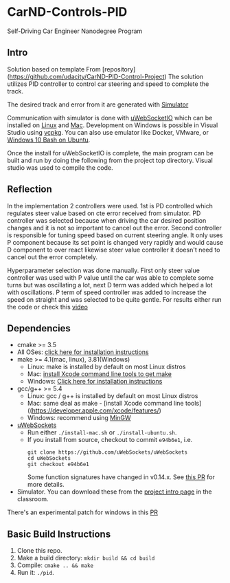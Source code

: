 # CarND-Controls-PID
Self-Driving Car Engineer Nanodegree Program
## Intro
Solution based on template From [repository] (https://github.com/udacity/CarND-PID-Control-Project)
The solution utilizes PID controller to control car steering and speed to complete the track. 

The desired track and error from it are generated with [Simulator](https://github.com/udacity/self-driving-car-sim/releases)

Communication with simulator is done with [uWebSocketIO](https://github.com/uWebSockets/uWebSockets) which can be installed on [Linux](install-ubuntu.sh) and [Mac](install-mac.sh). 
Development on Windows is possible in Visual Studio using [vcpkg](https://github.com/fkeidel/CarND-Term2-ide-profile-VisualStudio/tree/master/VisualStudio). You can also use emulator like Docker, VMware, or [Windows 10 Bash on Ubuntu](https://www.howtogeek.com/249966/how-to-install-and-use-the-linux-bash-shell-on-windows-10/).

Once the install for uWebSocketIO is complete, the main program can be built and run by doing the following from the project top directory. 
Visual studio was used to compile the code.

## Reflection

In the implementation 2 controllers were used. 1st is PD controlled which regulates steer value based on cte error received from simulator. PD controller was selected because when driving the car desired position changes and it is not so important to cancel out the error.
Second controller is responsible for tuning speed based on current steering angle. It only uses P component because its set point is changed very rapidly and would cause D component to over react likewise steer value controller it doesn't need to cancel out the error completely.

Hyperparameter selection was done manually. First only steer value controller was used with P value until the car was able to complete some turns but was oscillating a lot, next D term was added which helped a lot with oscillations. P term of speed controller was added to increase the speed on straight and was selected to be quite gentle. For results either run the code or check this [video](https://github.com/jakubkid/PID_control/blob/master/video/fullRun.wmv)

## Dependencies

* cmake >= 3.5
 * All OSes: [click here for installation instructions](https://cmake.org/install/)
* make >= 4.1(mac, linux), 3.81(Windows)
  * Linux: make is installed by default on most Linux distros
  * Mac: [install Xcode command line tools to get make](https://developer.apple.com/xcode/features/)
  * Windows: [Click here for installation instructions](http://gnuwin32.sourceforge.net/packages/make.htm)
* gcc/g++ >= 5.4
  * Linux: gcc / g++ is installed by default on most Linux distros
  * Mac: same deal as make - [install Xcode command line tools]((https://developer.apple.com/xcode/features/)
  * Windows: recommend using [MinGW](http://www.mingw.org/)
* [uWebSockets](https://github.com/uWebSockets/uWebSockets)
  * Run either `./install-mac.sh` or `./install-ubuntu.sh`.
  * If you install from source, checkout to commit `e94b6e1`, i.e.
    ```
    git clone https://github.com/uWebSockets/uWebSockets 
    cd uWebSockets
    git checkout e94b6e1
    ```
    Some function signatures have changed in v0.14.x. See [this PR](https://github.com/udacity/CarND-MPC-Project/pull/3) for more details.
* Simulator. You can download these from the [project intro page](https://github.com/udacity/self-driving-car-sim/releases) in the classroom.

There's an experimental patch for windows in this [PR](https://github.com/udacity/CarND-PID-Control-Project/pull/3)

## Basic Build Instructions

1. Clone this repo.
2. Make a build directory: `mkdir build && cd build`
3. Compile: `cmake .. && make`
4. Run it: `./pid`. 

